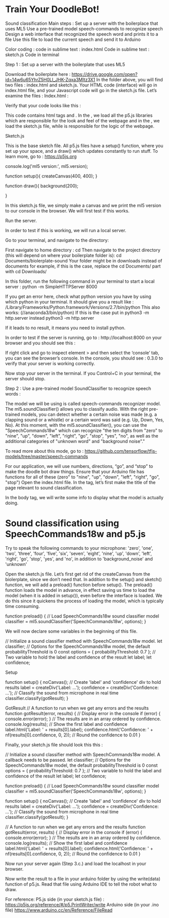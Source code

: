 # Train Your DoodleBot!

Sound classification
Main steps : 
Set up a server with the boilerplace that uses ML5
Use a pre-trained model speech-commands to recognize speech
Design a web interface that recognized the speech word and prints it to a file
Use this file to load the current speech and send it to Arduino 




Color coding : 
code in sublime text : index.html
Code in sublime text : sketch.js
Code in terminal 

Step 1 : Set up a server with the boilerplate that uses ML5

Download the boilerplate here : https://drive.google.com/open?id=14w6u65YhrZ5H0LI_JHK-Zqxa3Mltz3X1
In the folder above, you will find two files : index.html and sketch.js. Your HTML code (interface) will go in index.html file, and your Javascript code will go in the sketch.js file. 
Let’s examine the files : 
Index.html : 

Verify that your code looks like this : 

This code contains html tags <head> and <body>. In the <head>, we load all the p5.js libraries which are responsible for the look and feel of the webpage and in the <body>, we load the sketch.js file, while is responsible for the logic of the webpage. 

<!DOCTYPE html>
<html lang="en">
  <head>
    <title>Getting Started with ml5.js</title>
    <!-- p5 -->
    <script src="https://cdnjs.cloudflare.com/ajax/libs/p5.js/0.8.0/p5.min.js"></script>
    <script src="https://cdnjs.cloudflare.com/ajax/libs/p5.js/0.8.0/addons/p5.dom.min.js"></script>
    <script src="https://cdnjs.cloudflare.com/ajax/libs/p5.js/0.8.0/addons/p5.sound.min.js"></script>
    <!-- ml5 -->
    <script src="https://unpkg.com/ml5@0.3.0/dist/ml5.min.js"></script>
  </head>

  <body>
    <script src="sketch.js"></script>
  </body>
</html>




Sketch.js

This is the base sketch file. All p5.js files have a setup() function, where you set up your space, and a draw() which updates constantly to run stuff. To learn more, go to : https://p5js.org


console.log('ml5 version:', ml5.version);

function setup(){
    createCanvas(400, 400);
}

function draw(){
    background(200);
    
}

In this sketch.js file, we simply make a canvas and we print the ml5 version to our console in the browser. We will first test if this works.
	
Run the server. 

In order to test if this is working, we will run a local server. 

Go to your terminal, and navigate to the directory: 

First navigate to home directory : 
cd
Then navigate to the project directory (this will depend on where your boilerplate folder is):
cd Documents/biolerplate-sound
Your folder might be in downloads instead of documents for example, if this is the case, replace the cd Documents/ part with cd Downloads/


In this folder, run the following command in your terminal to start a local server : 
python -m SimpleHTTPServer 8000

If you get an error here, check what python version you have by using which python in your terminal. It should give you a result like : /Library/Frameworks/Python.framework/Versions/2.7/bin/python
This also works:
(//anaconda3/bin/python)
If this is the case put in  python3 -m http.server instead
 python3 -m http.server

If it leads to no result, it means you need to install python. 

In order to test if the server is running, go to : http://localhost:8000 on your browser and you should see this : 



If right click and go to inspect element > and then select the ‘console’ tab, you can see the browser’s console. In the console, you should see : 0.3.0 to verify that your server is working correctly. 

Now stop your server in the terminal. If you Control+C in your terminal, the server should stop. 

Step 2 : Use a pre-trained model SoundClassifier to recognize speech words : 

The model we will be using is called speech-commands recognizer model. The ml5.soundClassifier() allows you to classify audio. With the right pre-trained models, you can detect whether a certain noise was made (e.g. a clapping sound or a whistle) or a certain word was said (e.g. Up, Down, Yes, No). At this moment, with the ml5.soundClassifier(), you can use the "SpeechCommands18w" which can recognize "the ten digits from "zero" to "nine", "up", "down", "left", "right", "go", "stop", "yes", "no", as well as the additional categories of "unknown word" and "background noise"."

To read more about this mode, go to : https://github.com/tensorflow/tfjs-models/tree/master/speech-commands

For our application, we will use numbers, directions, “go”, and “stop” to make the doodle bot draw things. Ensure that your Arduino file has functions for all of these (zero" to "nine", "up", "down", "left", "right", "go", "stop")
Open the index.html file. In the <head> tag, let’s first make the title of the page relevant to sound classification. 

<title>Sound classification using SpeechCommands18w and p5.js</title>

In the body tag, we will write some info to display what the model is actually doing.



<body>
  <h1>Sound classification using SpeechCommands18w and p5.js</h1>
  <p>Try to speak the following commands to your microphone: 'zero', 'one', 'two', 'three', 'four', 'five', 'six', 'seven', 'eight', 'nine', 'up', 'down', 'left', 'right', 'go', 'stop', 'yes', and 'no', in addition to 'background_noise' and 'unknown'</p>
  <script src="sketch.js"></script>
</body>

Open the sketch.js file. Let’s first get rid of the createCanvas from the biolerplate, since we don’t need that. In addition to the setup() and sketch() function, we will add a preload() function before setup(). The preload() function loads the model in advance, in effect saving us time to load the model (when it is added in setup()), even before the interface is loaded. We do this since it quickens the process of loading the model, which is typically time consuming.


function preload() {
  // Load SpeechCommands18w sound classifier model
  classifier = ml5.soundClassifier('SpeechCommands18w', options);
}

We will now declare some variables in the beginning of this file.


// Initialize a sound classifier method with SpeechCommands18w model.
let classifier;
// Options for the SpeechCommands18w model, the default probabilityThreshold is 0
const options = { probabilityThreshold: 0.7 };
// Two variable to hold the label and confidence of the result
let label;
let confidence;

Setup

function setup() {
  noCanvas();
  // Create 'label' and 'confidence' div to hold results
  label = createDiv('Label: ...');
  confidence = createDiv('Confidence: ...');
  // Classify the sound from microphone in real time
  classifier.classify(gotResult);
}

GotResult
// A function to run when we get any errors and the results
function gotResult(error, results) {
  // Display error in the console
  if (error) {
    console.error(error);
  }
  // The results are in an array ordered by confidence.
  console.log(results);
  // Show the first label and confidence
  label.html('Label: ' + results[0].label);
  confidence.html('Confidence: ' + nf(results[0].confidence, 0, 2)); // Round the confidence to 0.01
}


Finally, your sketch.js file should look this this : 


// Initialize a sound classifier method with SpeechCommands18w model. A callback needs to be passed.
let classifier;
// Options for the SpeechCommands18w model, the default probabilityThreshold is 0
const options = { probabilityThreshold: 0.7 };
// Two variable to hold the label and confidence of the result
let label;
let confidence;

function preload() {
  // Load SpeechCommands18w sound classifier model
  classifier = ml5.soundClassifier('SpeechCommands18w', options);
}

function setup() {
  noCanvas();
  // Create 'label' and 'confidence' div to hold results
  label = createDiv('Label: ...');
  confidence = createDiv('Confidence: ...');
  // Classify the sound from microphone in real time
  classifier.classify(gotResult);
}

// A function to run when we get any errors and the results
function gotResult(error, results) {
  // Display error in the console
  if (error) {
    console.error(error);
  }
  // The results are in an array ordered by confidence.
  console.log(results);
  // Show the first label and confidence
  label.html('Label: ' + results[0].label);
  confidence.html('Confidence: ' + nf(results[0].confidence, 0, 2)); // Round the confidence to 0.01
}


Now run your server again (Step 3.c.) and load the localhost in your browser. 



Now write the result to a file in your arduino folder by using the write(data) function of p5.js. Read that file using Arduino IDE to tell the robot what to draw. 

For reference: 
P5.js side (in your sketch.js file) : https://p5js.org/reference/#/p5.PrintWriter/write
Arduino side (in your .ino file) https://www.arduino.cc/en/Reference/FileRead
